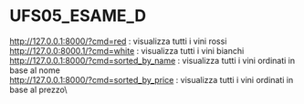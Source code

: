 # UFS05_ESAME_D
http://127.0.0.1:8000/?cmd=red : visualizza tutti i vini rossi\
http://127.0.0:8000.1/?cmd=white : visualizza tutti i vini bianchi\
http://127.0.0.1:8000/?cmd=sorted_by_name : visualizza tutti i vini ordinati in base al nome\
http://127.0.0.1:8000/?cmd=sorted_by_price : visualizza tutti i vini ordinati in base al prezzo\
